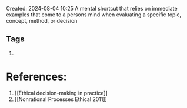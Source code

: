 Created: 2024-08-04 10:25
A mental shortcut that relies on immediate examples that come to a persons mind when evaluating a specific topic, concept, method, or decision




## Tags
1. 

# References:
1. [[Ethical decision-making in practice]]
2. [[Nonrational Processes Ethical 2011]]



